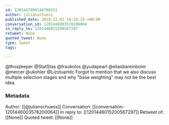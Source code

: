 ```yaml
---
id: 1201447994148708352
author: julianschuess
published_date: 2019-12-02 10:28:18 +00:00
conversation_id: 1201446003578200064
in_reply_to: 1201446015200567297
retweet: None
quoted_tweet: None
type: tweet
tags:

---
```


@thosjleeper @StatStas @fraukolos @yudapearl @eliasbareinboim @mercer @ukohler @Lizstuartdc Forgot to mention that we also discuss multiple selection stages and why "base weighting" may not be the best idea.

### Metadata

Author: [[@julianschuess]]
Conversation: [[conversation-1201446003578200064]]
In reply to: [[1201446015200567297]]
Retweet of: [[None]]
Quoted tweet: [[None]]
